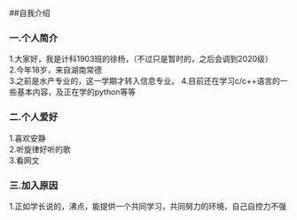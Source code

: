 ##自我介绍
### 一.个人简介
1.大家好，我是计科1903班的徐杨，（不过只是暂时的，之后会调到2020级）  
2.今年18岁，来自湖南常德  
3.之前是水产专业的，这一学期才转入信息专业。
4.目前还在学习c/c++语言的一些基本内容，及正在学的python等等  

### 二.个人爱好
1.喜欢安静  
2.听旋律好听的歌  
3.看网文  

### 三.加入原因
1.正如学长说的，沸点，能提供一个共同学习，共同努力的环境，自己自控力不强
